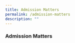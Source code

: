 ```yaml
---
title: Admission Matters
permalink: /admission-matters
description: ""
---
```

### Admission Matters

